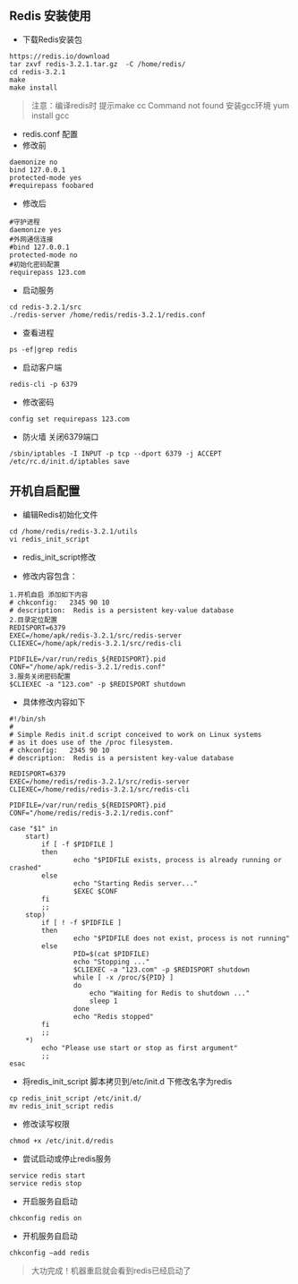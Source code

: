 
## Redis 安装使用

- 下载Redis安装包 
```
https://redis.io/download
tar zxvf redis-3.2.1.tar.gz  -C /home/redis/
cd redis-3.2.1
make
make install
```
>  注意：编译redis时 提示make cc Command not found
>  安装gcc环境 yum install gcc

- redis.conf 配置
- 修改前
```
daemonize no
bind 127.0.0.1
protected-mode yes
#requirepass foobared 
```
- 修改后
```
#守护进程
daemonize yes
#外网通信连接
#bind 127.0.0.1
protected-mode no
#初始化密码配置
requirepass 123.com
```
- 启动服务
```
cd redis-3.2.1/src
./redis-server /home/redis/redis-3.2.1/redis.conf
```
- 查看进程

```
ps -ef|grep redis
```

- 启动客户端
```
redis-cli -p 6379
```
- 修改密码

```
config set requirepass 123.com
```
- 防火墙 关闭6379端口

```
/sbin/iptables -I INPUT -p tcp --dport 6379 -j ACCEPT
/etc/rc.d/init.d/iptables save
```

## 开机自启配置

- 编辑Redis初始化文件

```
cd /home/redis/redis-3.2.1/utils
vi redis_init_script
```
- redis_init_script修改

- 修改内容包含：

```
1.开机自启 添加如下内容
# chkconfig:   2345 90 10
# description:  Redis is a persistent key-value database
2.目录定位配置
REDISPORT=6379
EXEC=/home/apk/redis-3.2.1/src/redis-server
CLIEXEC=/home/apk/redis-3.2.1/src/redis-cli

PIDFILE=/var/run/redis_${REDISPORT}.pid
CONF="/home/apk/redis-3.2.1/redis.conf"
3.服务关闭密码配置
$CLIEXEC -a "123.com" -p $REDISPORT shutdown

```
- 具体修改内容如下
```
#!/bin/sh
# 
# Simple Redis init.d script conceived to work on Linux systems
# as it does use of the /proc filesystem.
# chkconfig:   2345 90 10
# description:  Redis is a persistent key-value database

REDISPORT=6379
EXEC=/home/redis/redis-3.2.1/src/redis-server
CLIEXEC=/home/redis/redis-3.2.1/src/redis-cli

PIDFILE=/var/run/redis_${REDISPORT}.pid
CONF="/home/redis/redis-3.2.1/redis.conf"

case "$1" in
    start)
        if [ -f $PIDFILE ]
        then
                echo "$PIDFILE exists, process is already running or crashed"
        else
                echo "Starting Redis server..."
                $EXEC $CONF
        fi
        ;;
    stop)
        if [ ! -f $PIDFILE ]
        then
                echo "$PIDFILE does not exist, process is not running"
        else
                PID=$(cat $PIDFILE)
                echo "Stopping ..."
                $CLIEXEC -a "123.com" -p $REDISPORT shutdown
                while [ -x /proc/${PID} ]
                do
                    echo "Waiting for Redis to shutdown ..."
                    sleep 1
                done
                echo "Redis stopped"
        fi
        ;;
    *)
        echo "Please use start or stop as first argument"
        ;;
esac

```
- 将redis_init_script 脚本拷贝到/etc/init.d 下修改名字为redis

```
cp redis_init_script /etc/init.d/
mv redis_init_script redis
```
- 修改读写权限

```
chmod +x /etc/init.d/redis
```
- 尝试启动或停止redis服务

```
service redis start 
service redis stop
```
- 开启服务自启动

```
chkconfig redis on
```

- 开机服务自启动

```
chkconfig –add redis
```

>大功完成！机器重启就会看到redis已经启动了








